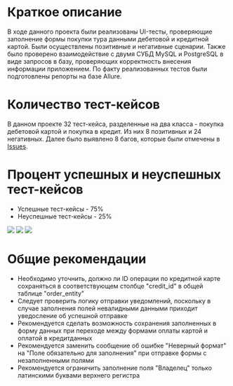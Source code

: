 # Краткое описание
В ходе данного проекта были реализованы UI-тесты, проверяющие заполнение формы покупки тура данными дебетовой и кредитной картой. Были осуществлены позитивные и негативные сценарии. Также было проверено взаимодействие с двумя СУБД MySQL и PostgreSQL в виде запросов в базу, проверяющих корректность внесения информации приложением. По факту реализованных тестов были подготовлены репорты на базе Allure.
# Количество тест-кейсов
В данном проекте 32 тест-кейса, разделенные на два класса - покупка дебетовой картой и покупка в кредит. Из них 8 позитивных и 24 негативных. Далее было выявлено 8 багов, которые были отмечены в [Issues](https://github.com/Maxim-GT/QA-Diploma-Maxim/issues).
# Процент успешных и неуспешных тест-кейсов
* Успешные тест-кейсы - 75%
* Неуспешные тест-кейсы - 25%

![](C:/Users/1/Downloads/2023-02-10_19-12-46.png)
![](C:/Users/1/Downloads/2023-02-10_19-15-15.png)
![](C:/Users/1/Downloads/2023-02-10_19-13-40.png)

# Общие рекомендации
* Необходимо уточнить, должно ли ID операции по кредитной карте сохраняться в соответствующем столбце "credit_id" в общей таблице "order_entity"
* Следует проверить логику отправки уведомлений, поскольку в случае заполнения полей невалидными данными приходит уведосление об успешной отправке
* Рекомендуется сделать возможность сохранения заполненных в форму данных при переходе между формами оплаты картой и оплатой в кредитданных
* Рекомендуется заменить сообщение об ошибке "Неверный формат" на "Поле обязательно для заполнения" при отправке формы с незаполненными полями
* Рекомендуется ограничить заполнение поля "Владелец" только латинскими буквами верхнего регистра